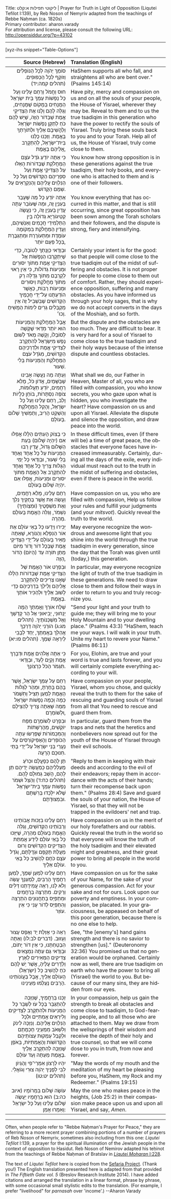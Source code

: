 <html>
<head></head>
<body>
Title: ליקוטי תפילות א:קלט | Prayer for Truth in Light of Opposition (Liqutei Tefilot Ⅰ:139), by Reb Noson of Nemyriv adapted from the teachings of Rebbe Naḥman (ca. 1820s)<br />
Primary contributor: aharon.varady<br />
For attribution and license, please consult the following URL: <a href="http://opensiddur.org/?p=43102">http://opensiddur.org/?p=43102</a>
<p />
<hr />

[xyz-ihs snippet="Table-Options"]<table style="margin-left: auto; margin-right: auto;" class="draggable">
<thead><tr><th id="x" style="text-align: right;">Source (Hebrew)</th><th style="text-align: left;">Translation (English)</th></tr></thead>
<tbody>
<tr><td style="vertical-align:top;">
<div class="liturgy" lang="he" style="text-align: right;">
סוֹמֵךְ יְהֹוָה לְכָל הַנּוֹפְלִים
 וְזוֹקֵף לְכָל הַכְּפוּפִים. <span class="citation">(תהלים קמה:יד)</span>
</div></td>

<td style="vertical-align:top;">
<div class="english" lang="en" style="text-align: left;">
HaShem supports all who fall, 
and straightens all who are bent over." <span class="citation">(Psalms 145:14)</span>
</div></td></tr>


<tr><td style="vertical-align:top;">
<div class="liturgy" lang="he" style="text-align: right;">
חוּס וַחֲמֹל וְרַחֵם עָלֵינוּ 
וְעַל כָּל נַפְשׁוֹת עַמְּךָ בֵּית יִשְׂרָאֵל 
הַמֻּנָּחִים בְּמָקוֹם שֶׁמֻּנָּחִים, 
וְגַלֵּה לָהֶם וְלָנוּ אֶת הַצַּדִּיקֵי אֱמֶת שֶׁבַּדּוֹר הַזֶּה, 
שֶׁיֵּשׁ לָהֶם כֹּחַ לְתַקֵּן נַפְשׁוֹת יִשְׂרָאֵל 
וְלַהֲשִׁיבָם אֵלֶיךָ וּלְתוֹרָתְךָ בֶּאֱמֶת. 
וְזַכֵּנוּ כֻלָּנוּ בֵּית־יִשְׂרָאֵל, לְהִתְקָרֵב אֲלֵיהֶם בֶּאֱמֶת,
</div></td>

<td style="vertical-align:top;">
<div class="english" lang="en" style="text-align: left;">
Have pity, mercy and compassion on us 
and on all the souls of your people, the House of Yisrael, 
wherever they may be. 
Reveal to them and to us the true tsadiqim in this generation 
who have the power to rectify the souls of Yisrael. 
Truly bring these souls back to you and to your Torah. 
Help all of us, the House of Yisrael, truly come close to them.
</div></td></tr>


<tr><td style="vertical-align:top;">
<div class="liturgy" lang="he" style="text-align: right;">
כִּי אַתָּה יוֹדֵעַ גֹּדֶל עֹצֶם הַמַּחֲלֹקֶת שֶׁבַּדּוֹרוֹת הָאֵלּוּ 
עַל הַצַּדִּיקֵי אֱמֶת 
וְעַל סִפְרֵיהֶם הַקְּדוֹשִׁים 
וְעַל כָּל הַנִּלְוִים עֲלֵיהֶם 
וְהַנִּקְרָאִים עַל שְׁמָם הַקָּדוֹשׁ.
</div></td>

<td style="vertical-align:top;">
<div class="english" lang="en" style="text-align: left;">
You know how strong opposition is in these generations 
against the true tsadiqim, 
their holy books, 
and everyone who is attached to them 
and is one of their followers.
</div></td></tr>


<tr><td style="vertical-align:top;">
<div class="liturgy" lang="he" style="text-align: right;">
אַתָּה יוֹדֵעַ כָּל מַה שֶּׁעָבַר בְּעִנְיַן זֶה, 
וּמַה שֶּׁעוֹבֵר עַתָּה עֲדַיִן בְּעִנְיַן זֶה, 
כִּי נַעֲשָׂה קַטֵיגוֹרְיָא גְּדוֹלָה 
בֵּין הַתַּלְמִידֵי חֲכָמִים וְאַנְשֵׁיהֶם, 
וַעֲדַיִן הַמַּחֲלֹקֶת בִּמְקוֹמָהּ עוֹמֶדֶת וּמִתְעוֹרֶרֶת וּמִתְגַּבֶּרֶת בְּכָל פַּעַם יוֹתֵר, 
</div></td>

<td style="vertical-align:top;">
<div class="english" lang="en" style="text-align: left;">
You know everything that has occurred in this matter, 
and that is still occurring, 
since great opposition has been sown 
among the Torah scholars and their followers, 
and the dispute is strong, fiery and intensifying.
</div></td></tr>


<tr><td style="vertical-align:top;">
<div class="liturgy" lang="he" style="text-align: right;">
וּבְוַדַּאי כַּוָּנָתְךָ לְטוֹבָה, 
כְּדֵי שֶׁיִּתְקָרְבוּ הַנְּפָשׁוֹת אֶל הַצַּדִּיקֵי אֱמֶת 
מִתּוֹךְ יִסּוּרִים וּמְנִיעוֹת גְּדוֹלוֹת, 
כִּי אֵין רָאוּי לְקָרְבָם מִתּוֹךְ גְּדֻלָּה 
רַק מִתּוֹךְ מַחֲלֹקֶת 
וְיִסּוּרִים וּמְנִיעוֹת רַבּוֹת, 
כַּאֲשֶׁר הוֹדַעְתָּנוּ עַל־יְדֵי חֲכָמֶיךָ הַקְּדוֹשִׁים 
שֶׁבִּשְׁבִיל זֶה אֵין מְקַבְּלִים גֵּרִים לִימוֹת הַמָּשִׁיחַ וְכוּ׳.
</div></td>

<td style="vertical-align:top;">
<div class="english" lang="en" style="text-align: left;">
Certainly your intent is for the good: 
so that people will come close to the true tsadiqim 
out of the midst of suffering and obstacles. 
It is not proper for people to come close to them out of comfort. 
Rather, they should experience opposition, 
suffering and many obstacles. 
As you have informed us through your holy sages, 
that is why we do not accept converts in the days of the Moshiaḥ, and so forth.
</div></td></tr>


<tr><td style="vertical-align:top;">
<div class="liturgy" lang="he" style="text-align: right;">
אֲבָל הַמַּחֲלֹקֶת וְהַמְּנִיעוֹת הוּא יוֹתֵר מִדַּאי 
שֶׁקָּשֶׁה לְסוֹבְלוֹ, 
וְקָשֶׁה מְאֹד לְשׁוּם נֶפֶשׁ מִיִּשְׂרָאֵל 
לְהִתְקָרֵב לְצַדִּיקֵי אֱמֶת וּלְדַרְכֵיהֶם הַקְּדוֹשִׁים, 
מִגֹּדֶל עֹצֶם הַמַּחֲלֹקֶת 
וְהַמְּנִיעוֹת בְּלִי שִׁעוּר.
</div></td>

<td style="vertical-align:top;">
<div class="english" lang="en" style="text-align: left;">
But the dispute and the obstacles are too much. 
They are difficult to bear. 
It is very hard for a soul of Yisrael 
to come close to the true tsadiqim and their holy ways 
because of the intense dispute 
and countless obstacles.
</div></td></tr>


<tr><td style="vertical-align:top;">
<div class="liturgy" lang="he" style="text-align: right;">
וְעַתָּה מַה נַּעֲשֶׂה אָבִינוּ שֶׁבַּשָּׁמַיִם, אֲדוֹן כֹּל, 
מָלֵא רַחֲמִים, 
יוֹדֵעַ תַּעֲלוּמוֹת, 
צוֹפֶה נִסְתָּרוֹת, 
בּוֹחֵן כְּלָיוֹת וָלֵב, 
רַחֵם עָלֵינוּ וְעַל כָּל יִשְׂרָאֵל, 
וְהָקֵל הַמַּחֲלֹקֶת וְהַשְׁקֵט הָרִיב, 
וְתַמְשִׁיךְ שָׁלוֹם בָּעוֹלָם. 
</div></td>

<td style="vertical-align:top;">
<div class="english" lang="en" style="text-align: left;">
What shall we do, our Father in Heaven, Master of all, 
you who are filled with compassion, 
you who know secrets, 
you who gaze upon what is hidden, 
you who investigate the heart? 
Have compassion on us and upon all Yisrael. 
Alleviate the dispute and silence the opposition, 
and draw peace into the world.
</div></td></tr>


<tr><td style="vertical-align:top;">
<div class="liturgy" lang="he" style="text-align: right;">
כִּי בְצוֹק הָעִתִּים הַלָּלוּ 
אֲפִלּוּ אִם (יִהְיֶה שָׁלוֹם) בְּעֵת הַשָּׁלוֹם גָּדוֹל, 
עֲדַיִן רַבּוּ הַמְּנִיעוֹת עַל כָּל אֶחָד וְאֶחָד בְּלִי שִׁעוּר, 
וּבְוַדַּאי כָּל יְמֵי הַגָּלוּת 
צָרִיךְ כָּל אֶחָד וְאֶחָד לְהִתְקָרֵב אֶל הָאֱמֶת 
מִתּוֹךְ יִסּוּרִים וּמְנִיעוֹת, 
אֲפִלּוּ אִם יִהְיֶה שָׁלוֹם בָּעוֹלָם.
</div></td>

<td style="vertical-align:top;">
<div class="english" lang="en" style="text-align: left;">
In these difficult times, 
even (if there will be) a time of great peace, 
the obstacles that everyone faces have increased immeasurably. 
Certainly, during all the days of the exile, 
every individual must reach out to the truth 
in the midst of suffering and obstacles, 
even if there is peace in the world.
</div></td></tr>


<tr><td style="vertical-align:top;">
<div class="liturgy" lang="he" style="text-align: right;">
רַחֵם עָלֵינוּ, מָלֵא רַחֲמִים, 
וַעֲשֵׂה אֵת אֲשֶׁר בְּחֻקֶּיךָ נֵלֵךְ 
וְאֶת מִשְׁפָּטֶיךָ (וּמִצְוֹתֶיךָ) נִשְׁמֹר, 
וְגַלֵּה הָאֱמֶת בָּעוֹלָם מְהֵרָה.
</div></td>

<td style="vertical-align:top;">
<div class="english" lang="en" style="text-align: left;">
Have compassion on us, you who are filled with compassion, 
Help us follow your rules 
and fulfill your judgments (and your <em>mitsvot</em>). 
Quickly reveal the truth to the world.
</div></td></tr>


<tr><td style="vertical-align:top;">
<div class="liturgy" lang="he" style="text-align: right;">
יַכִּירוּ וְיֵדְעוּ כָּל בָּאֵי עוֹלָם אֶת אוֹר הַנִּפְלָא וְהַנּוֹרָא, 
שֶׁאַתָּה מֵאִיר בָּעוֹלָם 
עַל־יְדֵי הַצַּדִּיקֵי אֱמֶת שֶׁבְּכָל דּוֹר וָדוֹר 
מִיּוֹם מַתַּן תּוֹרָה עַד (הַיּוֹם) הַדּוֹר הַזֶּה, 
</div></td>

<td style="vertical-align:top;">
<div class="english" lang="en" style="text-align: left;">
May everyone recognize the wondrous and awesome light 
that you shine into the world 
through the true tsadiqim in every generation, 
since the day that the Torah was given until (today,) this generation.
</div></td></tr>


<tr><td style="vertical-align:top;">
<div class="liturgy" lang="he" style="text-align: right;">
וּבִפְרָט אוֹר הָאֱמֶת 
שֶׁל הַצַּדִּיקֵי אֱמֶת שֶׁבַּדּוֹרוֹת הַלָּלוּ 
שֶׁאָנוּ צְרִיכִים לְהִתְקָרֵב אֲלֵיהֶם 
וְלֵילֵךְ בְּדַרְכֵיהֶם כְּדֵי לָשׁוּב אֵלֶיךָ 
וּלְהַכִּיר אוֹתְךָ בֶּאֱמֶת. 
</div></td>

<td style="vertical-align:top;">
<div class="english" lang="en" style="text-align: left;">
In particular, may everyone recognize the light of truth 
of the true tsadiqim in these generations. 
We need to draw close to them and follow their ways 
in order to return to you 
and truly recognize you.
</div></td></tr>


<tr><td style="vertical-align:top;">
<div class="liturgy" lang="he" style="text-align: right;">
שְׁלַח אוֹרְךָ וַאֲמִתְּךָ הֵמָּה יַנְחוּנִי, 
יְבִיאוּנִי אֶל הַר קָדְשְׁךָ 
וְאֶל מִשְׁכְּנוֹתֶיךָ. <span class="citation">(תהלים מג:ג)</span>
הוֹרֵנִי יְהֹוָה דַּרְכֶּךָ
אֲהַלֵּךְ בַּאֲמִתֶּךָ,
יַחֵד לְבָבִי לְיִרְאָה שְׁמֶךָ. <span class="citation">(תהלים פו:יא)</span>
</div></td>

<td style="vertical-align:top;">
<div class="english" lang="en" style="text-align: left;">
"Send your light and your truth to guide me; 
they will bring me to your Holy Mountain 
and to your dwelling place." <span class="citation">(Psalms 43:3)</span>
"HaShem, teach me your ways. 
I will walk in your truth. 
Unite my heart to revere your Name." <span class="citation">(Psalms 86:11)</span>
</div></td></tr>


<tr><td style="vertical-align:top;">
<div class="liturgy" lang="he" style="text-align: right;">
כִּי אַתָּה אֱלֹהִים אֱמֶת 
וּדְבָרְךָ אֱמֶת וְקַיָּם לָעַד, 
וּבְוַדַּאי תִּגְמֹר הַכֹּל 
כִּרְצוֹנְךָ. 
</div></td>

<td style="vertical-align:top;">
<div class="english" lang="en" style="text-align: left;">
For you, Elohim, are true 
and your word is true and lasts forever,
and you will certainly complete everything 
according to your will.
</div></td></tr>


<tr><td style="vertical-align:top;">
<div class="liturgy" lang="he" style="text-align: right;">
רַחֵם עַל עַמְּךָ יִשְׂרָאֵל, אֲשֶׁר בָּהֶם בָּחַרְתָּ, 
וּמַהֵר לְגַלּוֹת הָאֱמֶת 
לְמַעַן תַּצִּיל וְתִשְׁמֹר כַּמָּה וְכַמָּה נְפָשׁוֹת יִשְׂרָאֵל 
מִמַּה שֶּׁאַתָּה צָרִיךְ לְהַצִּילָם וּלְשׁוֹמְרָם, 
</div></td>

<td style="vertical-align:top;">
<div class="english" lang="en" style="text-align: left;">
Have compassion on your people, Yisrael, whom you chose, 
and quickly reveal the truth to them 
for the sake of rescuing and guarding souls of Yisrael 
from all that You need to rescue and guard them from.
</div></td></tr>


<tr><td style="vertical-align:top;">
<div class="liturgy" lang="he" style="text-align: right;">
וּבִפְרָט לְשׁוֹמְרָם מִפַּח יוֹקְשִׁים, מֵהָרְשָׁתוֹת וְהַמִּכְמוֹרוֹת 
שֶׁפָּרְשׂוּ עַתָּה הַכּוֹפְרִים וְהָאֶפִּיקוֹרְסִים 
עַל נַעֲרֵי בְּנֵי יִשְׂרָאֵל 
עַל־יְדֵי בָּתֵּי חִנּוּכָם הָרָעָה. 
</div></td>

<td style="vertical-align:top;">
<div class="english" lang="en" style="text-align: left;">
In particular, guard them from the traps and nets 
that the heretics and nonbelievers now spread out 
for the youth of the House of Yisrael 
through their evil schools.
</div></td></tr>


<tr><td style="vertical-align:top;">
<div class="liturgy" lang="he" style="text-align: right;">
תֶּן לָהֶם כְּפָעֳלָם 
וּכְרֹעַ מַעַלְלֵיהֶם 
כְּמַעֲשֵׂה יְדֵיהֶם תֵּן לָהֶם, 
הָשֵׁב גְּמוּלָם לָהֶם. <span class="citation">(תהלים כח:ד)</span>
וְהַצֵּל וּשְׁמֹר נַפְשׁוֹת עַמְּךָ בֵּית־יִשְׂרָאֵל 
שֶׁלֹּא יִלָּכְדוּ בְּרִשְׁתָּם וּבִמְצוּדָתָם.
</div></td>

<td style="vertical-align:top;">
<div class="english" lang="en" style="text-align: left;">
"Reply to them in keeping with their deeds 
and according to the evil of their endeavors; 
repay them in accordance with the acts of their hands; 
turn their recompense back upon them." <span class="citation">(Psalms 28:4)</span>
Save and guard the souls of your nation, the House of Yisrael, 
so that they will not be trapped in the evildoers' net and trap.
</div></td></tr>


<tr><td style="vertical-align:top;">
<div class="liturgy" lang="he" style="text-align: right;">
רַחֵם עָלֵינוּ בִּזְכוּת אֲבוֹתֵינוּ וְרַבּוֹתֵינוּ הַקְּדוֹשִׁים, 
וְגַלֵּה הָאֱמֶת בָּעוֹלָם מְהֵרָה, 
שֶׁיִּזְכּוּ כָּל בָּאֵי עוֹלָם לֵידַע אֲמִתַּת הַצַּדִּיקִים הַקְּדוֹשִׁים 
וְרוּם מַעֲלַת תָּקְפָּם וּגְדֻלָּתָם, 
וְגֹדֶל עֹצֶם כֹּחָם לְהָשִׁיב כָּל בָּאֵי עוֹלָם אֵלֶיךָ. 
</div></td>

<td style="vertical-align:top;">
<div class="english" lang="en" style="text-align: left;">
Have compassion on us in the merit of our holy forefathers and our rabbis. 
Quickly reveal the truth in the world 
so that everyone will know the truth of the holy tsadiqim 
and their elevated might and greatness, 
and their great power to bring all people in the world to you.
</div></td></tr>


<tr><td style="vertical-align:top;">
<div class="liturgy" lang="he" style="text-align: right;">
רַחֵם עָלֵינוּ לְמַעַן שְׁמֶךָ, 
לְמַעַן רַחֲמֶיךָ הָרַבִּים, 
לְמַעַנְךָ עֲשֵׂה וְלֹא לָנוּ, 
רְאֵה עֲמִידָתֵנוּ דַּלִּים וְרֵקִים. 
מִתְרַצֶּה בְּרַחֲמִים 
וּמִתְפַּיֵּס בְּתַחֲנוּנִים הִתְרַצֵּה וְהִתְפַּיֵּס לְדוֹר עָנִי 
כִּי אֵין עוֹזֵר. 
</div></td>

<td style="vertical-align:top;">
<div class="english" lang="en" style="text-align: left;">
Have compassion on us for the sake of your Name, 
for the sake of your generous compassion. 
Act for your sake and not for ours. 
Look upon our poverty and emptiness. 
In your compassion, be placated. 
In your graciousness, be appeased on behalf of this poor generation, 
because there is no one else to help.
</div></td></tr>


<tr><td style="vertical-align:top;">
<div class="liturgy" lang="he" style="text-align: right;">
רְאֵה כִּי אָזְלַת יָד 
וְאֶפֶס עָצוּר וְעָזוּב. <span class="citation">(דברים לב:לו)</span>
וְאַתָּה הִבְטַחְתָּנוּ, כִּי אֵין דּוֹר יָתוֹם, 
וּבְוַדַּאי גַּם עַתָּה נִמְצָאִים צַדִּיקִים הַמְּאִירִים לָאָרֶץ וְלַדָּרִים עָלֶיהָ, 
אֲשֶׁר יֵשׁ לָהֶם כֹּחַ לְהָשִׁיב כָּל (יִשְׂרָאֵל) הָעוֹלָם אֵלֶיךָ, 
אֲבָל בַּעֲוֹנוֹתֵינוּ הָרַבִּים 
נֶעֶלְמוּ מֵעֵינֵינוּ. 
</div></td>

<td style="vertical-align:top;">
<div class="english" lang="en" style="text-align: left;">
See, "the [enemy's] hand gains strength 
and there is no savior to strengthen [us]." <span class="citation">(Deuteronomy 32:36)</span>
You promised us that no generation would be orphaned. 
Certainly now as well, there are true tsadiqim on earth 
who have the power to bring all (Yisrael) the world to you. 
But because of our many sins, 
they are hidden from our eyes.
</div></td></tr>


<tr><td style="vertical-align:top;">
<div class="liturgy" lang="he" style="text-align: right;">
זַכֵּנוּ בְּרַחֲמֶיךָ, 
שֶׁנִּזְכֶּה לְהִתְגַּבֵּר בְּכָל עֹז לְשַׁבֵּר כָּל הַמְּנִיעוֹת 
וּלְהִתְקָרֵב לְצַדִּיקִים 
וְלִירֵאִים אֲמִתִּיִּים 
וּלְכָל הַנִּלְוִים אֲלֵיהֶם. 
וְנִזְכֶּה לִינֹק וְלִשְׁאֹב מִמַּעְיְנֵי חָכְמָתָם 
וּלְקַבֵּל עַמְקוּת עֵצוֹתֵיהֶם הַקְּדוֹשׁוֹת וְהָאֲמִתִּיּוֹת, 
בְּאֹפֶן שֶׁנִּזְכֶּה לְהִתְקָרֵב אֵלֶיךָ בֶּאֱמֶת 
מֵעַתָּה וְעַד עוֹלָם. 
</div></td>

<td style="vertical-align:top;">
<div class="english" lang="en" style="text-align: left;">
In your compassion, 
help us gain the strength to break all obstacles 
and come close to tsadiqim, 
to God-fearing people, 
and to all those who are attached to them. 
May we draw from the wellsprings of their wisdom
and receive the depth of their holy and true counsel, 
so that we will come dose to you in truth, 
from now and forever.
</div></td></tr>


<tr><td style="vertical-align:top;">
<div class="liturgy" lang="he" style="text-align: right;">
יִהְיוּ לְרָצוֹן אִמְרֵי־פִי 
וְהֶגְיוֹן לִבִּי לְפָנֶיךָ 
יְהֹוָה צוּרִי וְגוֹאֲלִי. <span class="citation">(תהלים יט:טו)</span>
</div></td>

<td style="vertical-align:top;">
<div class="english" lang="en" style="text-align: left;">
"May the words of my mouth 
and the meditation of my heart be pleasing before you, 
HaShem, my Rock and my Redeemer." <span class="citation">(Psalms 19:15)</span>
</div></td></tr>


<tr><td style="vertical-align:top;">
<div class="liturgy" lang="he" style="text-align: right;">
עוֹשֶׂה שָׁלוֹם בִּמְרוֹמָיו <span class="citation">(איוב כה:ב)</span>
הוּא בְּרַחֲמָיו יַעֲשֶׂה שָׁלוֹם עָלֵינוּ 
וְעַל כָּל יִשְׂרָאֵל 
וְאִמְרוּ אָמֵן:
 </div></td>

<td style="vertical-align:top;">
<div class="english" lang="en" style="text-align: left;">
May the one who makes peace in the heights, <span class="citation">(Job 25:2)</span>
in their compassion make peace upon us 
and upon all Yisrael, 
and say, <em>Amen</em>.
</div></td></tr>
</tbody></table>

<hr />

Often, when people refer to "Rebbe Naḥman's Prayer for Peace," they are referring to a more recent prayer combining portions of a number of prayers of Reb Noson of Nemyriv, sometimes also including from this one: <em>Liqutei Tefilot</em> Ⅰ:139, a prayer for the spiritual illumination of the Jewish people in the context of opposition to Ḥasidut. Reb Noson of Nemirov adapted his teḥinot from the teachings of Rebbe Naḥman of Bratslav in <a href="https://www.sefaria.org/Likutei_Moharan.228.1?ven=Likutey_Moharan_Volumes_1-11,_trans._by_Moshe_Mykoff._Breslov_Research_Inst.,_1986-2012&vhe=Likutei_Moharan_-_rabenubook.com&lang=he"><em>Liqutei Moharan</em> Ⅰ:228</a>. 

The text of <em>Liqutei Tefilot</em> here is copied from the <a href="https://www.sefaria.org/Likutei_Tefilot%2C_Volume_I.139?vhe=Likutey_Tefilos,_Maleh_Vigadish,_2021&lang=he&with=Navigation&lang2=en">Sefaria Project</a>. (Thank you!) The English translation presented here is adapted from that provided in <em>The Fiftieth Gate vol. 5</em> (Breslov Research Institute 2014). I have added citations and arranged the translation in a linear format, phrase by phrase, with some occasional small stylistic edits to the translation. (For example, I prefer "livelihood" for <em>parnasah</em> over 'income'.) --Aharon Varady

&nbsp;
</body>
</html>